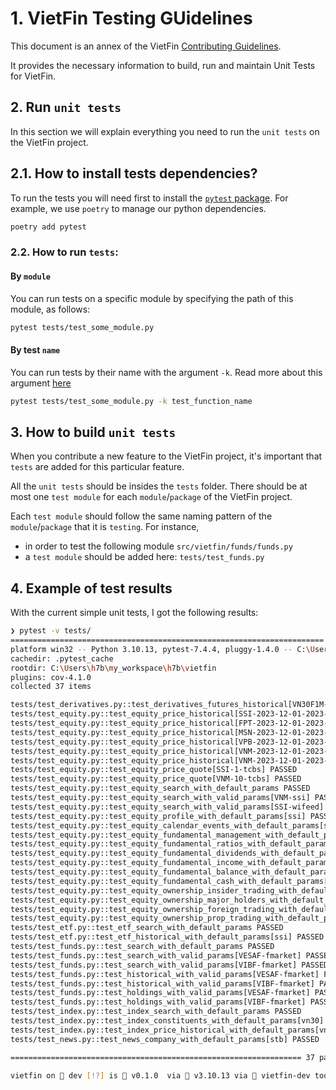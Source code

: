 # 1. VietFin Testing GUidelines

This document is an annex of the VietFin [Contributing Guidelines](/CONTRIBUTING.md).

It provides the necessary information to build, run and maintain Unit Tests for VietFin.

## 2. Run `unit tests`

In this section we will explain everything you need to run the `unit tests` on the VietFin project.

## 2.1. How to install tests dependencies?

To run the tests you will need first to install the [`pytest` package](https://docs.pytest.org/en/7.1.x/index.html). For example, we use `poetry` to manage our python dependencies.

```bash
poetry add pytest
```

### 2.2. How to run `tests`:

#### By `module`

You can run tests on a specific module by specifying the path of this module, as follows:

```bash
pytest tests/test_some_module.py
```

#### By test `name`

You can run tests by their name with the argument `-k`. Read more about this argument [here](https://docs.pytest.org/en/7.1.x/example/markers.html#using-k-expr-to-select-tests-based-on-their-name)

```bash
pytest tests/test_some_module.py -k test_function_name
```

## 3. How to build `unit tests`

When you contribute a new feature to the VietFin project, it's important that `tests` are added for this particular feature.

All the `unit tests` should be insides the `tests` folder. There should be at most one `test module` for each `module`/`package` of the VietFin project.

Each `test module` should follow the same naming pattern of the `module`/`package` that it is `testing`. For instance,

- in order to test the following module `src/vietfin/funds/funds.py`
- a `test module` should be added here: `tests/test_funds.py`

## 4. Example of test results

With the current simple unit tests, I got the following results:

```bash
❯ pytest -v tests/
====================================================================== test session starts =======================================================================
platform win32 -- Python 3.10.13, pytest-7.4.4, pluggy-1.4.0 -- C:\Users\h7b\miniconda3\envs\vietfin-dev\python.exe
cachedir: .pytest_cache
rootdir: C:\Users\h7b\my_workspace\h7b\vietfin
plugins: cov-4.1.0
collected 37 items

tests/test_derivatives.py::test_derivatives_futures_historical[VN30F1M-2023-07-01-2023-12-31-tcbs] PASSED                                                   [  2%]
tests/test_equity.py::test_equity_price_historical[SSI-2023-12-01-2023-12-10-1m-dnse] PASSED                                                                [  5%]
tests/test_equity.py::test_equity_price_historical[FPT-2023-12-01-2023-12-10-15m-dnse] PASSED                                                               [  8%]
tests/test_equity.py::test_equity_price_historical[MSN-2023-12-01-2023-12-10-30m-dnse] PASSED                                                               [ 10%]
tests/test_equity.py::test_equity_price_historical[VPB-2023-12-01-2023-12-10-1h-dnse] PASSED                                                                [ 13%]
tests/test_equity.py::test_equity_price_historical[VNM-2023-12-01-2023-12-10-1d-dnse] PASSED                                                                [ 16%]
tests/test_equity.py::test_equity_price_historical[VNM-2023-12-01-2023-12-10-1d-tcbs] PASSED                                                                [ 18%]
tests/test_equity.py::test_equity_price_quote[SSI-1-tcbs] PASSED                                                                                            [ 21%]
tests/test_equity.py::test_equity_price_quote[VNM-10-tcbs] PASSED                                                                                           [ 24%]
tests/test_equity.py::test_equity_search_with_default_params PASSED                                                                                         [ 27%]
tests/test_equity.py::test_equity_search_with_valid_params[VNM-ssi] PASSED                                                                                  [ 29%]
tests/test_equity.py::test_equity_search_with_valid_params[SSI-wifeed] PASSED                                                                               [ 32%]
tests/test_equity.py::test_equity_profile_with_default_params[ssi] PASSED                                                                                   [ 35%]
tests/test_equity.py::test_equity_calendar_events_with_default_params[ssi] PASSED                                                                           [ 37%]
tests/test_equity.py::test_equity_fundamental_management_with_default_params[ssi] PASSED                                                                    [ 40%]
tests/test_equity.py::test_equity_fundamental_ratios_with_default_params[acb] PASSED                                                                        [ 43%]
tests/test_equity.py::test_equity_fundamental_dividends_with_default_params[acb] PASSED                                                                     [ 45%]
tests/test_equity.py::test_equity_fundamental_income_with_default_params[acb] PASSED                                                                        [ 48%]
tests/test_equity.py::test_equity_fundamental_balance_with_default_params[acb] PASSED                                                                       [ 51%]
tests/test_equity.py::test_equity_fundamental_cash_with_default_params[acb] PASSED                                                                          [ 54%]
tests/test_equity.py::test_equity_ownership_insider_trading_with_default_params[fpt] PASSED                                                                 [ 56%]
tests/test_equity.py::test_equity_ownership_major_holders_with_default_params[fpt] PASSED                                                                   [ 59%]
tests/test_equity.py::test_equity_ownership_foreign_trading_with_default_params[fpt] PASSED                                                                 [ 62%]
tests/test_equity.py::test_equity_ownership_prop_trading_with_default_params[fpt] PASSED                                                                    [ 64%]
tests/test_etf.py::test_etf_search_with_default_params PASSED                                                                                               [ 67%]
tests/test_etf.py::test_etf_historical_with_default_params[ssi] PASSED                                                                                      [ 70%]
tests/test_funds.py::test_search_with_default_params PASSED                                                                                                 [ 72%]
tests/test_funds.py::test_search_with_valid_params[VESAF-fmarket] PASSED                                                                                    [ 75%]
tests/test_funds.py::test_search_with_valid_params[VIBF-fmarket] PASSED                                                                                     [ 78%]
tests/test_funds.py::test_historical_with_valid_params[VESAF-fmarket] PASSED                                                                                [ 81%]
tests/test_funds.py::test_historical_with_valid_params[VIBF-fmarket] PASSED                                                                                 [ 83%]
tests/test_funds.py::test_holdings_with_valid_params[VESAF-fmarket] PASSED                                                                                  [ 86%]
tests/test_funds.py::test_holdings_with_valid_params[VIBF-fmarket] PASSED                                                                                   [ 89%]
tests/test_index.py::test_index_search_with_default_params PASSED                                                                                           [ 91%]
tests/test_index.py::test_index_constituents_with_default_params[vn30] PASSED                                                                               [ 94%]
tests/test_index.py::test_index_price_historical_with_default_params[vn30] PASSED                                                                           [ 97%]
tests/test_news.py::test_news_company_with_default_params[stb] PASSED                                                                                       [100%]

================================================================= 37 passed in 61.03s (0:01:01) ================================================================== 

vietfin on  dev [!?] is 󰏗 v0.1.0  via  v3.10.13 via  vietfin-dev took 1m1s
```
